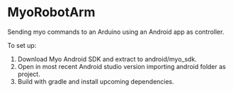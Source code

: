# MyoRobotArm
Sending myo commands to an Arduino using an Android app as controller.

To set up:
  1. Download Myo Android SDK and extract to android/myo_sdk.
  2. Open in most recent Android studio version importing android folder as project.
  3. Build with gradle and install upcoming dependencies.
